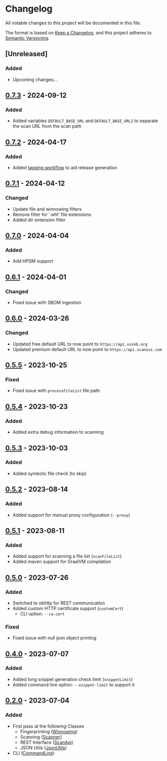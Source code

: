 # Changelog

All notable changes to this project will be documented in this file.

The format is based on [Keep a Changelog](https://keepachangelog.com/en/1.0.0/),
and this project adheres to [Semantic Versioning](https://semver.org/spec/v2.0.0.html).

## [Unreleased]

### Added

- Upcoming changes...

## [0.7.3] - 2024-09-12
### Added
- Added variables `DEFAULT_BASE_URL` and `DEFAULT_BASE_URL2` to separate the scan URL from the scan path

## [0.7.2] - 2024-04-17
### Added
- Added [tagging workflow](.github/workflows/version-tag.yml) to aid release generation

## [0.7.1] - 2024-04-12
### Changed
- Update file and winnowing filters
- Remove filter for '.whl' file extensions
- Added dir extension filter

## [0.7.0] - 2024-04-04
### Added
- Add HPSM support

## [0.6.1] - 2024-04-01
### Changed
- Fixed issue with SBOM ingestion

## [0.6.0] - 2024-03-26
### Changed
- Updated free default URL to now point to `https://api.osskb.org`
- Updated premium default URL to now point to `https://api.scanoss.com`

## [0.5.5] - 2023-10-25
### Fixed
- Fixed issue with `processFileList` file path

## [0.5.4] - 2023-10-23
### Added
- Added extra debug information to scanning

## [0.5.3] - 2023-10-03
### Added
- Added symbolic file check (to skip)

## [0.5.2] - 2023-08-14
### Added
- Added support for manual proxy configuration (`--proxy`)

## [0.5.1] - 2023-08-11
### Added
- Added support for scanning a file list (`scanFileList`)
- Added maven support for GraalVM compilation

## [0.5.0] - 2023-07-26
### Added
- Switched to okhttp for REST communication
- Added custom HTTP certificate support (`customCert`)
  - CLI option: `--ca-cert`
### Fixed
- Fixed issue with null json object printing

## [0.4.0] - 2023-07-07

### Added
- Added long snippet generation check limit (`snippetLimit`)
- Added command line option: `--snippet-limit` to support it

## [0.2.0] - 2023-07-04
### Added
- First pass at the following Classes
    - Fingerprinting ([Winnowing](src/main/java/com/scanoss/Winnowing.java))
    - Scanning ([Scanner](src/main/java/com/scanoss/Scanner.java))
    - REST Interface ([ScanApi](src/main/java/com/scanoss/rest/ScanApi.java))
    - JSON Utils ([JsonUtils](src/main/java/com/scanoss/utils/JsonUtils.java))
- CLI ([CommandLine](src/main/java/com/scanoss/cli/CommandLine.java))

[0.2.0]: https://github.com/scanoss/scanoss.java/compare/v0.0.0...v0.2.0
[0.4.0]: https://github.com/scanoss/scanoss.java/compare/v0.2.0...v0.4.0
[0.5.0]: https://github.com/scanoss/scanoss.java/compare/v0.4.0...v0.5.0
[0.5.1]: https://github.com/scanoss/scanoss.java/compare/v0.5.0...v0.5.1
[0.5.2]: https://github.com/scanoss/scanoss.java/compare/v0.5.1...v0.5.2
[0.5.3]: https://github.com/scanoss/scanoss.java/compare/v0.5.2...v0.5.3
[0.5.4]: https://github.com/scanoss/scanoss.java/compare/v0.5.3...v0.5.4
[0.5.5]: https://github.com/scanoss/scanoss.java/compare/v0.5.4...v0.5.5
[0.6.0]: https://github.com/scanoss/scanoss.java/compare/v0.5.5...v0.6.0
[0.6.1]: https://github.com/scanoss/scanoss.java/compare/v0.6.0...v0.6.1
[0.7.0]: https://github.com/scanoss/scanoss.java/compare/v0.6.1...v0.7.0
[0.7.1]: https://github.com/scanoss/scanoss.java/compare/v0.7.0...v0.7.1
[0.7.2]: https://github.com/scanoss/scanoss.java/compare/v0.7.1...v0.7.2
[0.7.3]: https://github.com/scanoss/scanoss.java/compare/v0.7.2...v0.7.3